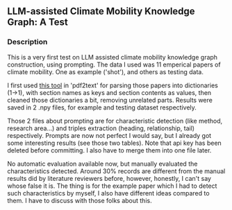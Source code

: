 ## LLM-assisted Climate Mobility Knowledge Graph: A Test
### Description
This is a very first test on LLM assisted climate mobility knowledge graph construction, using prompting. The data I used was 11 emperical papers of climate mobility. One as example ('shot'), and others as testing data.

I first used [this tool](https://github.com/titipata/scipdf_parser#installation) in 'pdf2text' for parsing those papers into dictionaries (1->1), with section names as keys and section contents as values, then cleaned those dictionaries a bit, removing unrelated parts. Results were saved in 2 .npy files, for example and testing dataset respectively.

Those 2 files about prompting are for characteristic detection (like method, research area...) and triples extraction (heading, relationship, tail) respectively. Prompts are now not perfect I would say, but I already got some interesting results (see those two tables). Note that api key has been deleted before committing. I also have to merge them into one file later.

No automatic evaluation available now, but manually evaluated the characteristics detected. Around 30% records are different from the manual results did by literature reviewers before, however, honestly, I can't say whose false it is. The thing is for the example paper which I had to detect such characteristics by myself, I also have different ideas compared to them. I have to discuss with those folks about this.
